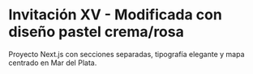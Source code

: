 # Invitación XV - Modificada con diseño pastel crema/rosa

Proyecto Next.js con secciones separadas, tipografía elegante y mapa centrado en Mar del Plata.